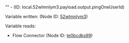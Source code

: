 "" - (ID: local.52wlmnlym3.payload.output.pingOneUserId)

Variable written:
 (Node ID: [52wlmnlym3](../nodes/52wlmnlym3.md))

Variable reads:
* Flow Connector (Node ID: [te0bcdks99](../nodes/te0bcdks99.md))
